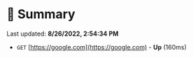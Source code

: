 # 📖 Summary
Last updated: **8/26/2022, 2:54:34 PM**

- `GET` [https://google.com](https://google.com) - **Up** (160ms)
